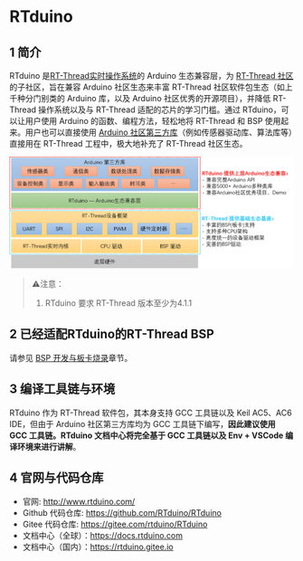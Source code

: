 # RTduino

## 1 简介

RTduino 是[RT-Thread实时操作系统](https://www.rt-thread.org)的 Arduino 生态兼容层，为 [RT-Thread 社区](https://github.com/RT-Thread/rt-thread)的子社区，旨在兼容 Arduino 社区生态来丰富 RT-Thread 社区软件包生态（如上千种分门别类的 Arduino 库，以及 Arduino 社区优秀的开源项目），并降低 RT-Thread 操作系统以及与 RT-Thread 适配的芯片的学习门槛。通过 RTduino，可以让用户使用 Arduino 的函数、编程方法，轻松地将 RT-Thread 和 BSP 使用起来。用户也可以直接使用 [Arduino 社区第三方库](https://www.arduino.cc/reference/en/libraries/)（例如传感器驱动库、算法库等）直接用在 RT-Thread 工程中，极大地补充了 RT-Thread 社区生态。

![framework](./figures/rtduino-framework.png)

> ⚠️注意：
> 
> 1. RTduino 要求 RT-Thread 版本至少为4.1.1

## 2 已经适配RTduino的RT-Thread BSP

请参见 [BSP 开发与板卡烧录](/zh/beginner/bsp-develop?id=_2-已经支持rtduino的bsp)章节。

## 3 编译工具链与环境

RTduino 作为 RT-Thread 软件包，其本身支持 GCC 工具链以及 Keil AC5、AC6 IDE，但由于 Arduino 社区第三方库均为 GCC 工具链下编写，**因此建议使用 GCC 工具链。RTduino 文档中心将完全基于 GCC 工具链以及 Env + VSCode 编译环境来进行讲解**。

## 4 官网与代码仓库

- 官网: http://www.rtduino.com/
- Github 代码仓库: https://github.com/RTduino/RTduino
- Gitee 代码仓库: https://gitee.com/rtduino/RTduino
- 文档中心（全球）：https://docs.rtduino.com
- 文档中心（国内）：https://rtduino.gitee.io
